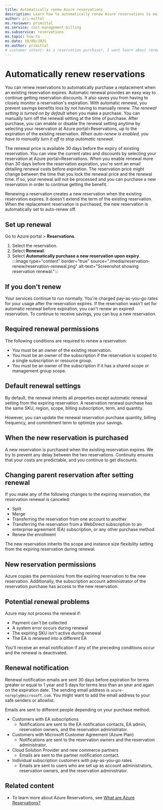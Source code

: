 ```yaml
---
title: Automatically renew Azure reservations
description: Learn how to automatically renew Azure reservations to maintain reservation discounts, avoid manual renewals, and ensure continuous savings benefits.
author: pri-mittal
ms.reviewer: primittal
ms.service: cost-management-billing
ms.subservice: reservations
ms.topic: how-to
ms.date: 10/08/2025
ms.author: primittal
# customer intent: As a reservation purchaser, I want learn about renewing reservations so that I can decide to renew manually, automatically, or not at all.
---
```


# Automatically renew reservations

You can renew reservations to automatically purchase a replacement when an existing reservation expires. Automatic renewal provides an easy way to continue getting reservation discounts. It also saves you from having to closely monitor a reservation's expiration. With automatic renewal, you prevent savings benefits loss by not having to manually renew. *The renewal setting is turned on by default* when you make a purchase. You can manually turn off the renewal setting at the time of purchase. After purchase, you can enable or disable the renewal setting anytime by selecting your reservation at Azure portal>Reservations, up to the expiration of the existing reservation. *When auto-renew is enabled, you have to manually turn it off to stop automatic renewal*.

The renewal price is available 30 days before the expiry of existing reservation. You can view the current rates and discounts by selecting your reservation at Azure portal>Reservations. When you enable renewal more than 30 days before the reservation expiration, you're sent an email detailing renewal costs before expiration. The reservation price might change between the time that you lock the renewal price and the renewal time. If so, your renewal will not be processed and you can purchase a new reservation in order to continue getting the benefit.

Renewing a reservation creates a new reservation when the existing reservation expires. It doesn't extend the term of the existing reservation. When the replacement reservation is purchased, the new reservation is automatically set to auto-renew off.

## Set up renewal

Go to Azure portal > **Reservations**.

1. Select the reservation.
2. Select **Renewal**.
3. Select **Automatically purchase a new reservation upon expiry**.  
  :::image type="content" border="true" source="./media/reservation-renew/reservation-renewal.png" alt-text="Screenshot showing reservation renewal.":::

## If you don't renew

Your services continue to run normally. You're charged pay-as-you-go rates for your usage after the reservation expires. If the reservation wasn't set for automatic renewal before expiration, you can't renew an expired reservation. To continue to receive savings, you can buy a new reservation.

## Required renewal permissions

The following conditions are required to renew a reservation:

- You must be an owner of the existing reservation.
- You must be an owner of the subscription if the reservation is scoped to a single subscription or resource group.
- You must be an owner of the subscription if it has a shared scope or management group scope.

## Default renewal settings

By default, the renewal inherits all properties except automatic renewal setting from the expiring reservation. A reservation renewal purchase has the same SKU, region, scope, billing subscription, term, and quantity.

However, you can update the renewal reservation purchase quantity, billing frequency, and commitment term to optimize your savings.

## When the new reservation is purchased

A new reservation is purchased when the existing reservation expires. We try to prevent any delay between the two reservations. Continuity ensures that your costs are predictable, and you continue to get discounts.

## Changing parent reservation after setting renewal

If you make any of the following changes to the expiring reservation, the reservation renewal is canceled:

- Split
- Merge
- Transferring the reservation from one account to another
- Transferring the reservation from a WebDirect subscription to an enterprise agreement (EA) subscription, or any other purchase method
- Renew the enrollment

The new reservation inherits the scope and instance size flexibility setting from the expiring reservation during renewal.

## New reservation permissions

Azure copies the permissions from the expiring reservation to the new reservation. Additionally, the subscription account administrator of the reservation purchase has access to the new reservation.

## Potential renewal problems

Azure may not process the renewal if:

- Payment can't be collected
- A system error occurs during renewal
- The expiring SKU isn't active during renewal
- The EA is renewed into a different EA

You'll receive an email notification if any of the preceding conditions occur and the renewal is deactivated.

## Renewal notification

Renewal notification emails are sent 30 days before expiration for terms greater or equal to 1 year and 5 days for terms less than an year and again on the expiration date. The sending email address is `azure-noreply@microsoft.com`. You might want to add the email address to your safe senders or allowlist.

Emails are sent to different people depending on your purchase method:

- Customers with EA subscriptions
    - Notifications are sent to the EA notification contacts, EA admin, reservation owners, and the reservation administrator.
- Customers with Microsoft Customer Agreement (Azure Plan)
    - Notifications are sent to the reservation owners and the reservation administrator.
- Cloud Solution Provider and new commerce partners
    - Emails are sent to the partner notification contact.
- Individual subscription customers with pay-as-you-go rates
    - Emails are sent to users who are set up as account administrators, reservation owners, and the reservation administrator.

## Related content

- To learn more about Azure Reservations, see [What are Azure Reservations?](save-compute-costs-reservations.md)
